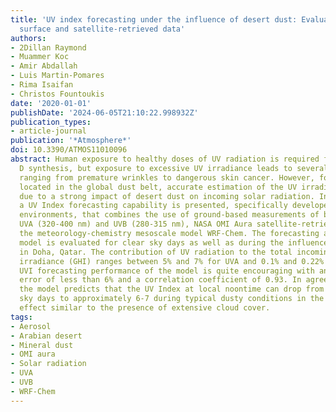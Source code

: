 ```yaml
---
title: 'UV index forecasting under the influence of desert dust: Evaluation against
  surface and satellite-retrieved data'
authors:
- 2Dillan Raymond
- Muammer Koc
- Amir Abdallah
- Luis Martin-Pomares
- Rima Isaifan
- Christos Fountoukis
date: '2020-01-01'
publishDate: '2024-06-05T21:10:22.998932Z'
publication_types:
- article-journal
publication: '*Atmosphere*'
doi: 10.3390/ATMOS11010096
abstract: Human exposure to healthy doses of UV radiation is required for vitamin
  D synthesis, but exposure to excessive UV irradiance leads to several harmful impacts
  ranging from premature wrinkles to dangerous skin cancer. However, for countries
  located in the global dust belt, accurate estimation of the UV irradiance is challenging
  due to a strong impact of desert dust on incoming solar radiation. In this work,
  a UV Index forecasting capability is presented, specifically developed for dust-rich
  environments, that combines the use of ground-based measurements of broadband irradiances
  UVA (320-400 nm) and UVB (280-315 nm), NASA OMI Aura satellite-retrieved data and
  the meteorology-chemistry mesoscale model WRF-Chem. The forecasting ability of the
  model is evaluated for clear sky days as well as during the influence of dust storms
  in Doha, Qatar. The contribution of UV radiation to the total incoming global horizontal
  irradiance (GHI) ranges between 5% and 7% for UVA and 0.1% and 0.22% for UVB. The
  UVI forecasting performance of the model is quite encouraging with an absolute average
  error of less than 6% and a correlation coefficient of 0.93. In agreement with observations,
  the model predicts that the UV Index at local noontime can drop from 10-11 on clear
  sky days to approximately 6-7 during typical dusty conditions in the Arabian Peninsula-an
  effect similar to the presence of extensive cloud cover.
tags:
- Aerosol
- Arabian desert
- Mineral dust
- OMI aura
- Solar radiation
- UVA
- UVB
- WRF-Chem
---
```


